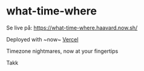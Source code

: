 # what-time-where
Se live på: https://what-time-where.haavard.now.sh/ 

Deployed with ~now~ [Vercel](https://vercel.com/)

Timezone nightmares, now at your fingertips

Takk
